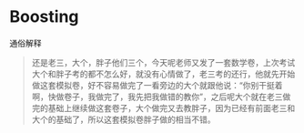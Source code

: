 # Boosting

通俗解释

> 还是老三，大个，胖子他们三个，今天呢老师又发了一套数学卷，上次考试大个和胖子考的都不怎么好，就没有心情做了，老三考的还行，他就先开始做这套模拟卷，好不容易做完了一看旁边的大个就跟他说：“你别干挺着啊，快做卷子，我做完了，我先把我做错的教你”，之后呢大个就在老三做完的基础上继续做这套卷子，大个做完又去教胖子，因为已经有前面老三和大个的基础了，所以这套模拟卷胖子做的相当不错。



